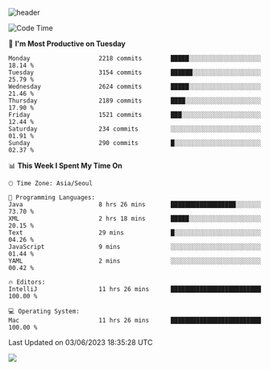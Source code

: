![header](https://capsule-render.vercel.app/api?type=Egg&color=timeAuto&height=300&section=header&text=PoPo&fontSize=90&animation=fadeIn)

  <!--START_SECTION:waka-->
![Code Time](http://img.shields.io/badge/Code%20Time-882%20hrs%207%20mins-blue)

📅 **I'm Most Productive on Tuesday** 

```text
Monday                   2218 commits        █████░░░░░░░░░░░░░░░░░░░░   18.14 % 
Tuesday                  3154 commits        ██████░░░░░░░░░░░░░░░░░░░   25.79 % 
Wednesday                2624 commits        █████░░░░░░░░░░░░░░░░░░░░   21.46 % 
Thursday                 2189 commits        ████░░░░░░░░░░░░░░░░░░░░░   17.90 % 
Friday                   1521 commits        ███░░░░░░░░░░░░░░░░░░░░░░   12.44 % 
Saturday                 234 commits         ░░░░░░░░░░░░░░░░░░░░░░░░░   01.91 % 
Sunday                   290 commits         █░░░░░░░░░░░░░░░░░░░░░░░░   02.37 % 
```


📊 **This Week I Spent My Time On** 

```text
🕑︎ Time Zone: Asia/Seoul

💬 Programming Languages: 
Java                     8 hrs 26 mins       ██████████████████░░░░░░░   73.70 % 
XML                      2 hrs 18 mins       █████░░░░░░░░░░░░░░░░░░░░   20.15 % 
Text                     29 mins             █░░░░░░░░░░░░░░░░░░░░░░░░   04.26 % 
JavaScript               9 mins              ░░░░░░░░░░░░░░░░░░░░░░░░░   01.44 % 
YAML                     2 mins              ░░░░░░░░░░░░░░░░░░░░░░░░░   00.42 % 

🔥 Editors: 
IntelliJ                 11 hrs 26 mins      █████████████████████████   100.00 % 

💻 Operating System: 
Mac                      11 hrs 26 mins      █████████████████████████   100.00 % 
```


 Last Updated on 03/06/2023 18:35:28 UTC
<!--END_SECTION:waka-->



<img src="https://capsule-render.vercel.app/api?type=Egg&color=timeAuto&height=300&section=footer&text=PoPo&fontSize=90&animation=fadeIn&reversal=true" />
